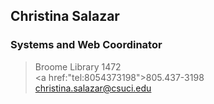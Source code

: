 ## Christina Salazar
### Systems and Web Coordinator
> Broome Library 1472<br/>
> <a href:"tel:8054373198">805.437-3198</a><br/>
> <a href="mailto:christina.salazar@csuci.edu">christina.salazar@csuci.edu</a>